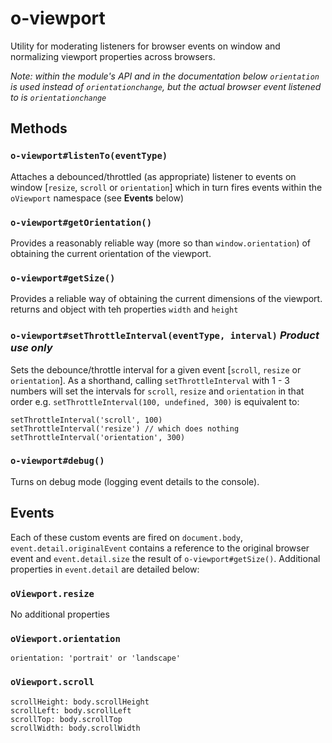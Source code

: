 o-viewport
==========

Utility for moderating listeners for browser events on window and normalizing viewport properties across browsers.

*Note: within the module's API and in the documentation below `orientation` is used instead of `orientationchange`, but the actual browser event listened to is `orientationchange`*

## Methods

### `o-viewport#listenTo(eventType)`
Attaches a debounced/throttled (as appropriate) listener to events on window [`resize`, `scroll` or `orientation`] which in turn fires events within the `oViewport` namespace (see **Events** below)

### `o-viewport#getOrientation()`
Provides a reasonably reliable way (more so than `window.orientation`) of obtaining the current orientation of the viewport.

### `o-viewport#getSize()`
Provides a reliable way of obtaining the current dimensions of the viewport. returns and object with teh properties `width` and `height`

### `o-viewport#setThrottleInterval(eventType, interval)` *Product use only*
Sets the debounce/throttle interval for a given event [`scroll`, `resize` or `orientation`]. 
As a shorthand, calling `setThrottleInterval` with 1 - 3 numbers will set the intervals for `scroll`, `resize` and `orientation` in that order e.g. `setThrottleInterval(100, undefined, 300)` is equivalent to:

    setThrottleInterval('scroll', 100)
    setThrottleInterval('resize') // which does nothing
    setThrottleInterval('orientation', 300)

### `o-viewport#debug()`
Turns on debug mode (logging event details to the console). 

## Events
Each of these custom events are fired on `document.body`, `event.detail.originalEvent` contains a reference to the original browser event and `event.detail.size` the result of `o-viewport#getSize()`. Additional properties in `event.detail` are detailed below:

### `oViewport.resize`
No additional properties

### `oViewport.orientation`

    orientation: 'portrait' or 'landscape'

### `oViewport.scroll`

    scrollHeight: body.scrollHeight
    scrollLeft: body.scrollLeft
    scrollTop: body.scrollTop
    scrollWidth: body.scrollWidth